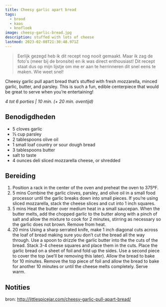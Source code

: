 ```yaml
---
title: Cheesy garlic apart bread
tags:
  - brood
  - kaas
  - knoflook
image: cheesy-garlic-bread.jpg
description: stuffed with lots of cheese
lastmod: 2023-02-08T21:30:48.971Z
---
```

> Eerlijk gezegd heb ik dit recept nog nooit gemaakt. Maar ik zag de foto's (meer bij de bronsite) en ik was direct enthousiast! Dit recept staat dus op mijn lijstje om me er aan te herrinneren dit snel eens te maken. Wie weet snel!  

Cheesy garlic pull apart bread that’s stuffed with fresh mozzarella, minced garlic, butter, and parsley. This is such a fun, edible centerpiece that would be great to serve when you’re entertaining!

_4 tot 6 porties | 10 min. (+ 20 min. oventijd)_

## Benodigdheden

-   5  cloves garlic 
-   ⅓ cup  parsley 
-   2 tablespoons  olive oil 
-   1  small loaf country or sour dough bread 
-   3 tablespoons  butter 
-   salt to taste  
-   4 ounces  deli sliced mozzarella cheese, or shredded 

## Bereiding

1.  Position a rack in the center of the oven and preheat the oven to 375ºF. 
2.  5 mins  Combine the garlic cloves, parsley, and olive oil in a small food processor until the garlic breaks down into small pieces. If you’re using sliced mozzarella, stack the cheese slices and cut into 1 inch squares. 
3.  5 mins  Heat the butter over medium heat in a small saucepan. When the butter melts, add the chopped garlic to the butter along with a pinch of salt and allow the mixture to cook for 2 minutes, stirring as necessary so the garlic does not brown. Remove from heat. 
4.  20 mins  Using a sharp serrated knife, make 1 inch diagonal cuts across the loaf of bread making sure you don’t cut the bread all the way through. Use a spoon to drizzle the garlic butter into the the cuts of the bread. Stack 3-4 cheese squares and place them in the cuts. Place the garlic bread on a sheet of foil and fold up the sides. Use a second piece to cover the top (we’ll be removing this later). Allow the bread to bake for 10 minutes. Remove the top piece of foil and allow the bread to bake for another 10 minutes or until the cheese melts completely. Serve warm. 

## Notities
bron: http://littlespicejar.com/cheesy-garlic-pull-apart-bread/